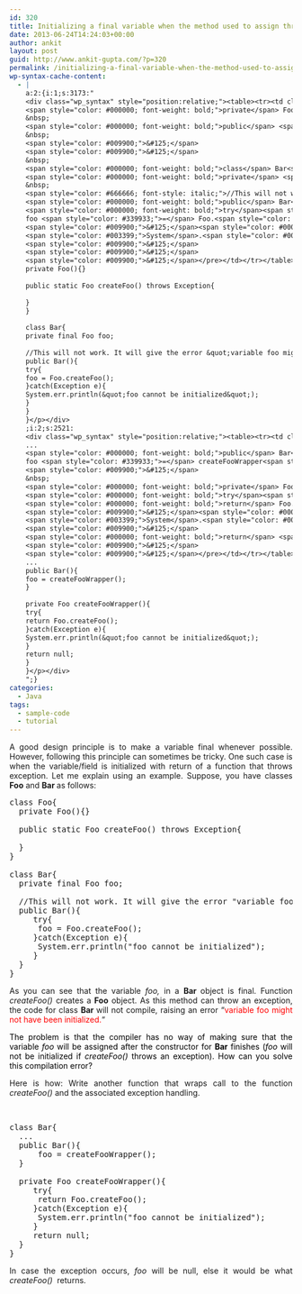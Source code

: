 ```yaml
---
id: 320
title: Initializing a final variable when the method used to assign throws an exception.
date: 2013-06-24T14:24:03+00:00
author: ankit
layout: post
guid: http://www.ankit-gupta.com/?p=320
permalink: /initializing-a-final-variable-when-the-method-used-to-assign-throws-an-exception/
wp-syntax-cache-content:
  - |
    a:2:{i:1;s:3173:"
    <div class="wp_syntax" style="position:relative;"><table><tr><td class="code"><pre class="java" style="font-family:monospace;"><span style="color: #000000; font-weight: bold;">class</span> Foo<span style="color: #009900;">&#123;</span>
    <span style="color: #000000; font-weight: bold;">private</span> Foo<span style="color: #009900;">&#40;</span><span style="color: #009900;">&#41;</span><span style="color: #009900;">&#123;</span><span style="color: #009900;">&#125;</span>
    &nbsp;
    <span style="color: #000000; font-weight: bold;">public</span> <span style="color: #000000; font-weight: bold;">static</span> Foo createFoo<span style="color: #009900;">&#40;</span><span style="color: #009900;">&#41;</span> <span style="color: #000000; font-weight: bold;">throws</span> <span style="color: #003399;">Exception</span><span style="color: #009900;">&#123;</span>
    &nbsp;
    <span style="color: #009900;">&#125;</span>
    <span style="color: #009900;">&#125;</span>
    &nbsp;
    <span style="color: #000000; font-weight: bold;">class</span> Bar<span style="color: #009900;">&#123;</span>
    <span style="color: #000000; font-weight: bold;">private</span> <span style="color: #000000; font-weight: bold;">final</span> Foo foo<span style="color: #339933;">;</span>
    &nbsp;
    <span style="color: #666666; font-style: italic;">//This will not work. It will give the error &quot;variable foo might not have been initialized.</span>
    <span style="color: #000000; font-weight: bold;">public</span> Bar<span style="color: #009900;">&#40;</span><span style="color: #009900;">&#41;</span><span style="color: #009900;">&#123;</span>
    <span style="color: #000000; font-weight: bold;">try</span><span style="color: #009900;">&#123;</span>
    foo <span style="color: #339933;">=</span> Foo.<span style="color: #006633;">createFoo</span><span style="color: #009900;">&#40;</span><span style="color: #009900;">&#41;</span><span style="color: #339933;">;</span>
    <span style="color: #009900;">&#125;</span><span style="color: #000000; font-weight: bold;">catch</span><span style="color: #009900;">&#40;</span><span style="color: #003399;">Exception</span> e<span style="color: #009900;">&#41;</span><span style="color: #009900;">&#123;</span>
    <span style="color: #003399;">System</span>.<span style="color: #006633;">err</span>.<span style="color: #006633;">println</span><span style="color: #009900;">&#40;</span><span style="color: #0000ff;">&quot;foo cannot be initialized&quot;</span><span style="color: #009900;">&#41;</span><span style="color: #339933;">;</span>
    <span style="color: #009900;">&#125;</span>
    <span style="color: #009900;">&#125;</span>
    <span style="color: #009900;">&#125;</span></pre></td></tr></table><p class="theCode" style="display:none;">class Foo{
    private Foo(){}
    
    public static Foo createFoo() throws Exception{
    
    }
    }
    
    class Bar{
    private final Foo foo;
    
    //This will not work. It will give the error &quot;variable foo might not have been initialized.
    public Bar(){
    try{
    foo = Foo.createFoo();
    }catch(Exception e){
    System.err.println(&quot;foo cannot be initialized&quot;);
    }
    }
    }</p></div>
    ;i:2;s:2521:
    <div class="wp_syntax" style="position:relative;"><table><tr><td class="code"><pre class="java" style="font-family:monospace;"><span style="color: #000000; font-weight: bold;">class</span> Bar<span style="color: #009900;">&#123;</span>
    ...
    <span style="color: #000000; font-weight: bold;">public</span> Bar<span style="color: #009900;">&#40;</span><span style="color: #009900;">&#41;</span><span style="color: #009900;">&#123;</span>
    foo <span style="color: #339933;">=</span> createFooWrapper<span style="color: #009900;">&#40;</span><span style="color: #009900;">&#41;</span><span style="color: #339933;">;</span>
    <span style="color: #009900;">&#125;</span>
    &nbsp;
    <span style="color: #000000; font-weight: bold;">private</span> Foo createFooWrapper<span style="color: #009900;">&#40;</span><span style="color: #009900;">&#41;</span><span style="color: #009900;">&#123;</span>
    <span style="color: #000000; font-weight: bold;">try</span><span style="color: #009900;">&#123;</span>
    <span style="color: #000000; font-weight: bold;">return</span> Foo.<span style="color: #006633;">createFoo</span><span style="color: #009900;">&#40;</span><span style="color: #009900;">&#41;</span><span style="color: #339933;">;</span>
    <span style="color: #009900;">&#125;</span><span style="color: #000000; font-weight: bold;">catch</span><span style="color: #009900;">&#40;</span><span style="color: #003399;">Exception</span> e<span style="color: #009900;">&#41;</span><span style="color: #009900;">&#123;</span>
    <span style="color: #003399;">System</span>.<span style="color: #006633;">err</span>.<span style="color: #006633;">println</span><span style="color: #009900;">&#40;</span><span style="color: #0000ff;">&quot;foo cannot be initialized&quot;</span><span style="color: #009900;">&#41;</span><span style="color: #339933;">;</span>
    <span style="color: #009900;">&#125;</span>
    <span style="color: #000000; font-weight: bold;">return</span> <span style="color: #000066; font-weight: bold;">null</span><span style="color: #339933;">;</span>
    <span style="color: #009900;">&#125;</span>
    <span style="color: #009900;">&#125;</span></pre></td></tr></table><p class="theCode" style="display:none;">class Bar{
    ...
    public Bar(){
    foo = createFooWrapper();
    }
    
    private Foo createFooWrapper(){
    try{
    return Foo.createFoo();
    }catch(Exception e){
    System.err.println(&quot;foo cannot be initialized&quot;);
    }
    return null;
    }
    }</p></div>
    ";}
categories:
  - Java
tags:
  - sample-code
  - tutorial
---
```

<p style="text-align: justify;">
  A good design principle is to make a variable final whenever possible. However, following this principle can sometimes be tricky. One such case is when the variable/field is initialized with return of a function that throws exception. Let me explain using an example. Suppose, you have classes <strong>Foo</strong> and <strong>Bar </strong>as follows:
</p>

<pre lang="java">class Foo{
  private Foo(){}

  public static Foo createFoo() throws Exception{

  } 
}

class Bar{
  private final Foo foo;

  //This will not work. It will give the error "variable foo might not have been initialized.
  public Bar(){
     try{
      foo = Foo.createFoo();
     }catch(Exception e){
      System.err.println("foo cannot be initialized");
     }
  }
}</pre>

<p style="text-align: justify;">
  As you can see that the variable <em>foo, </em>in a <strong>Bar </strong>object is final. Function <em>createFoo() </em>creates a <strong>Foo</strong> object. As this method can throw an exception, the code for class <strong>Bar </strong>will not compile, raising an error &#8220;<span style="color: #ff0000;">variable foo might not have been initialized.</span>&#8220;
</p>

<p style="text-align: justify;">
  <span style="color: #000000;">The problem is that the compiler has no way of making sure that the variable <em>foo</em> will be assigned after the constructor for <strong>Bar</strong> finishes (<em>foo </em>will not be initialized if <em>createFoo() </em>throws an exception). How can you solve this compilation error?</span>
</p>

<p style="text-align: justify;">
  Here is how: Write another function that wraps call to the function <em>createFoo() </em>and the associated exception handling.
</p>

&nbsp;

<pre lang="java">class Bar{
  ...
  public Bar(){
      foo = createFooWrapper();
  }

  private Foo createFooWrapper(){
     try{
      return Foo.createFoo();
     }catch(Exception e){
      System.err.println("foo cannot be initialized");
     }
     return null;
  }
}</pre>

<p style="text-align: justify;">
  In case the exception occurs, <em>foo </em>will be null, else it would be what <em>createFoo() </em> returns.
</p>